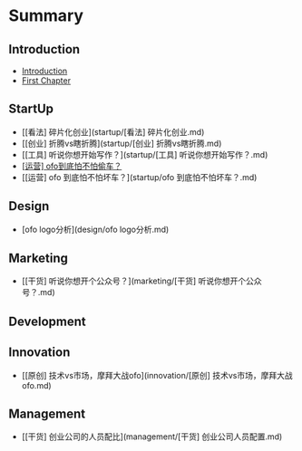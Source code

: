 # Summary

## Introduction

* [Introduction](README.md)
* [First Chapter](chapter1.md)

## StartUp

* [[看法] 碎片化创业](startup/[看法] 碎片化创业.md)
* [[创业] 折腾vs瞎折腾](startup/[创业] 折腾vs瞎折腾.md)
* [[工具] 听说你想开始写作？](startup/[工具] 听说你想开始写作？.md)
* [[运营] ofo到底怕不怕偷车？](startup/ofo到底怕不怕偷车？.md)
* [[运营] ofo 到底怕不怕坏车？](startup/ofo 到底怕不怕坏车？.md)

## Design

* [ofo logo分析](design/ofo logo分析.md)

## Marketing

* [[干货] 听说你想开个公众号？](marketing/[干货] 听说你想开个公众号？.md)

## Development

## Innovation

* [[原创] 技术vs市场，摩拜大战ofo](innovation/[原创] 技术vs市场，摩拜大战ofo.md)

## Management

* [[干货] 创业公司的人员配比](management/[干货] 创业公司人员配置.md)


